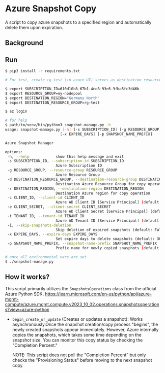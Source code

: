 # Azure Snapshot Copy
A script to copy azure snapshots to a specified region and automatically delete them upon expiration.

## Background


## Run
```bash
$ pip3 install -r requirements.txt

# For test, create rg-test (in azure UI) serves as destination resources group

$ export SUBSCRIPTION_ID=610d10b8-67b1-4ce8-93e6-9fba5fc3d46b
$ export RESOURCE_GROUP=my-nodepool
$ export DESTINATION_REGION="Germany North"
$ export DESTINATION_RESOURCE_GROUP=rg-test

$ az login

# for help
$ path/to/venv/bin/python3 snapshot-manage.py -h
usage: snapshot-manage.py [-h] [-s SUBSCRIPTION_ID] [-g RESOURCE_GROUP] [-d DESTINATION_RESOURCE_GROUP] [-r DESTINATION_REGION] [-c CLIENT_ID] [-e CLIENT_SECRET] [-t TENANT_ID] [-i]
                         [-x EXPIRE_DAYS] [-p SNAPSHOT_NAME_PREFIX]

Azure Snapshot Manager

options:
 -h, --help            show this help message and exit
 -s SUBSCRIPTION_ID, --subscription-id SUBSCRIPTION_ID
                       Azure Subscription ID
 -g RESOURCE_GROUP, --resource-group RESOURCE_GROUP
                       Azure Resource Group
 -d DESTINATION_RESOURCE_GROUP, --destination-resource-group DESTINATION_RESOURCE_GROUP
                       Destination Azure Resource Group for copy operation
 -r DESTINATION_REGION, --destination-region DESTINATION_REGION
                       Destination Azure region for copy operation
 -c CLIENT_ID, --client-id CLIENT_ID
                       Azure AD Client ID [Service Principal] (default: None)
 -e CLIENT_SECRET, --client-secret CLIENT_SECRET
                       Azure AD Client Secret [Service Principal] (default: None)
 -t TENANT_ID, --tenant-id TENANT_ID
                       Azure AD Tenant ID [Service Principal] (default: None)
 -i, --skip-snapshots-deletion
                       Skip deletion of expired snapshots (default: False)
 -x EXPIRE_DAYS, --expire-days EXPIRE_DAYS
                       Set expire days to delete snapshots (default: 30)
 -p SNAPSHOT_NAME_PREFIX, --snapshot-name-prefix SNAPSHOT_NAME_PREFIX
                       Prefix name for newly copied snasphots (default: copy-)

# once all environmental vars are set
$ ./snapshot-manage.py
```

## How it works?

This script primarily utilizes the `SnapshotsOperations` class from the official Azure Python SDK.
https://learn.microsoft.com/en-us/python/api/azure-mgmt-compute/azure.mgmt.compute.v2023_10_02.operations.snapshotsoperations?view=azure-python

* `begin_create_or_update` (Creates or updates a snapshot): Works asynchronously.Once the
  snapshot creation/copy process "begins", the newly created snapshots appear immediately.
  However, Azure internally copies the snapshots, which takes some time depending on the
  snapshot size. You can monitor this copy status by checking the "Completion Percent."

  NOTE: This script does not poll the "Completion Percent" but only checks the
    "Provisioning Status" before moving to the next snapshot copy.

